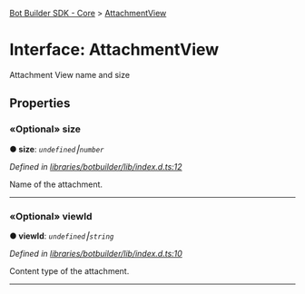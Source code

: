 [Bot Builder SDK - Core](../README.md) > [AttachmentView](../interfaces/botbuilder.attachmentview.md)



# Interface: AttachmentView


Attachment View name and size


## Properties
<a id="size"></a>

### «Optional» size

**●  size**:  *`undefined`⎮`number`* 

*Defined in [libraries/botbuilder/lib/index.d.ts:12](https://github.com/Microsoft/botbuilder-js/blob/a28edbb/libraries/botbuilder/lib/index.d.ts#L12)*



Name of the attachment.




___

<a id="viewid"></a>

### «Optional» viewId

**●  viewId**:  *`undefined`⎮`string`* 

*Defined in [libraries/botbuilder/lib/index.d.ts:10](https://github.com/Microsoft/botbuilder-js/blob/a28edbb/libraries/botbuilder/lib/index.d.ts#L10)*



Content type of the attachment.




___


